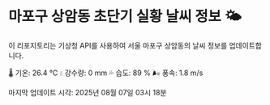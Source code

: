 
# 마포구 상암동 초단기 실황 날씨 정보 🌤️

이 리포지토리는 기상청 API를 사용하여 서울 마포구 상암동의 날씨 정보를 업데이트합니다. 

🌡️ 기온: 26.4 ℃
💧 강수량: 0 mm
💦 습도: 89 %
🌬️ 풍속: 1.8 m/s

마지막 업데이트 시각: 2025년 08월 07일 03시 18분    
